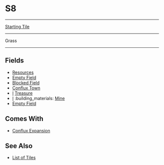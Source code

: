 # S8

___
[Starting Tile](../keywords/starting_tile.md)
___
Grass
___


## Fields

- [Resources](../fields/resources.md)
- [Empty Field](../keywords/empty_field.md)
- [Blocked Field](../keywords/blocked_field.md)
- [Conflux Town](../towns/conflux.md)
- [Ⅰ](../difficulties.md) [Treasure](../fields/treasure.md)
- [Ⅰ](../difficulties.md) :building_materials: [Mine](../fields/mine.md)
- [Empty Field](../keywords/empty_field.md)


## Comes With

- [Conflux Expansion](../content/conflux_expansion.md)


## See Also

- [List of Tiles](index.md)
